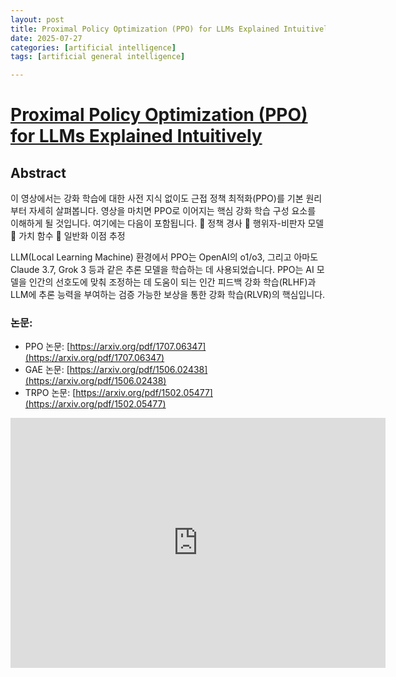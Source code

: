 ```yaml
---
layout: post
title: Proximal Policy Optimization (PPO) for LLMs Explained Intuitively
date: 2025-07-27
categories: [artificial intelligence]
tags: [artificial general intelligence]

---
```


# [Proximal Policy Optimization (PPO) for LLMs Explained Intuitively](https://www.youtube.com/watch?v=8jtAzxUwDj0)


## Abstract

이 영상에서는 강화 학습에 대한 사전 지식 없이도 근접 정책 최적화(PPO)를 기본 원리부터 자세히 살펴봅니다. 영상을 마치면 PPO로 이어지는 핵심 강화 학습 구성 요소를 이해하게 될 것입니다. 여기에는 다음이 포함됩니다.
🔵 정책 경사
🔵 행위자-비판자 모델
🔵 가치 함수
🔵 일반화 이점 추정

LLM(Local Learning Machine) 환경에서 PPO는 OpenAI의 o1/o3, 그리고 아마도 Claude 3.7, Grok 3 등과 같은 추론 모델을 학습하는 데 사용되었습니다. PPO는 AI 모델을 인간의 선호도에 맞춰 조정하는 데 도움이 되는 인간 피드백 강화 학습(RLHF)과 LLM에 추론 능력을 부여하는 검증 가능한 보상을 통한 강화 학습(RLVR)의 핵심입니다.

### 논문:
* PPO 논문: [https://arxiv.org/pdf/1707.06347](https://arxiv.org/pdf/1707.06347)
* GAE 논문: [https://arxiv.org/pdf/1506.02438](https://arxiv.org/pdf/1506.02438)
* TRPO 논문: [https://arxiv.org/pdf/1502.05477](https://arxiv.org/pdf/1502.05477)


<iframe width="600" height="400" src="https://www.youtube.com/embed/8jtAzxUwDj0?si=I14koDg2SxcHGWEN" title="YouTube video player" frameborder="0" allow="accelerometer; autoplay; clipboard-write; encrypted-media; gyroscope; picture-in-picture; web-share" referrerpolicy="strict-origin-when-cross-origin" allowfullscreen></iframe>